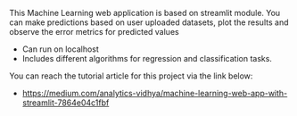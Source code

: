 This Machine Learning web application is based on streamlit module. You can make predictions based on user uploaded datasets, plot the results and observe the error metrics for predicted values

* Can run on localhost
* Includes different algorithms for regression and classification tasks.

You can reach the tutorial article for this project via the link below:
* https://medium.com/analytics-vidhya/machine-learning-web-app-with-streamlit-7864e04c1fbf
